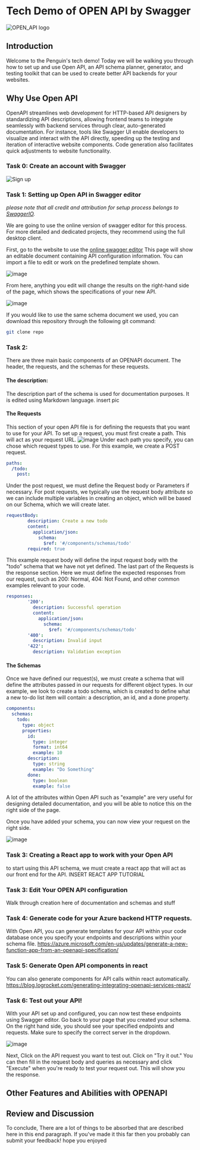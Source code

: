 # Tech Demo of OPEN API by Swagger

![OPEN_API logo]()

## Introduction

Welcome to the Penguin's tech demo! Today we will be walking you through how to set up and use Open API, an API schema planner, generator, and testing toolkit that can be used to create better API backends for your websites.

## Why Use Open API

OpenAPI streamlines web development for HTTP-based API designers by standardizing API descriptions, allowing frontend teams to integrate seamlessly with backend services through clear, auto-generated documentation. For instance, tools like Swagger UI enable developers to visualize and interact with the API directly, speeding up the testing and iteration of interactive website components. Code generation also facilitates quick adjustments to website functionality. 


### Task 0: Create an account with Swagger

![Sign up](https://swagger.io/tools/swagger-editor/)

### Task 1: Setting up Open API in Swagger editor

_please note that all credit and attribution for setup process belongs to [SwaggerIO]()._

We are going to use the online version of swagger editor for this process. For more detailed and dedicated projects, they recommend using the full desktop client.

First, go to the website to use the [online swagger editor](https://editor.swagger.io/?_gl=1*1kmbfui*_gcl_au*MjA0NDYzNDQ1Ni4xNzEzMzE4MTAx&_ga=2.72475856.2107357273.1713318092-276513053.1713201288)
This page will show an editable document containing API configuration information. You can import a file to edit or work on the predefined template shown. 

![image](https://github.com/csci5117s24/the-penguins-Open-API/assets/96550351/6213f6d1-2cea-49cc-a32d-65eadd204953)

From here, anything you edit will change the results on the right-hand side of the page, which shows the specifications of your new API.

![image](https://github.com/csci5117s24/the-penguins-Open-API/assets/96550351/ae473ff5-fead-4354-b9bc-79094080a2b7)


If you would like to use the same schema document we used, you can download this repository through the following git command:
```bash
git clone repo
```

   


### Task 2: 
There are three main basic components of an OPENAPI document. The header, the requests, and the schemas for these requests.

#### The description:
The description part of the schema is used for documentation purposes. It is edited using Markdown language.
insert pic

#### The Requests
This section of your open API file is for defining the requests that you want to use for your API.
To set up a request, you must first create a path. This will act as your request URL.
![image](https://github.com/csci5117s24/the-penguins-Open-API/assets/96550351/0cef1f0b-3325-46d8-a924-041edb2dbf23)
Under each path you specify, you can chose which request types to use. For this example, we create a POST request. 
```yaml
paths:
  /todo:
    post:
```
Under the post request, we must define the Request body or Parameters if necessary. For post requests, we typically use the request body attribute so we can include multiple variables in creating an object, which will be based on our Schema, which we will create later.
```yaml
requestBody:
        description: Create a new todo
        content:
          application/json:
            schema:
              $ref: '#/components/schemas/todo'
        required: true
```
This example request body will define the input request body with the "todo" schema that we have not yet defined. The last part of the Requests is the response section. Here we must define the expected responses from our request, such as 200: Normal, 404: Not Found, and other common examples relevant to your code.
```yaml
responses:
        '200':
          description: Successful operation
          content:
            application/json:
              schema:
                $ref: '#/components/schemas/todo'
        '400':
          description: Invalid input
        '422':
          description: Validation exception
```

#### The Schemas

Once we have defined our request(s), we must create a schema that will define the attributes passed in our requests for different object types.
In our example, we look to create a todo schema, which is created to define what a new to-do list item will contain: a description, an id, and a done property.

```yaml
components:
  schemas:
    todo:
      type: object
      properties:
        id:
          type: integer
          format: int64
          example: 10
        description:
          type: string
          example: "Do Something"
        done:
          type: boolean
          example: false
```

A lot of the attributes within Open API such as "example" are very useful for designing detailed documentation, and you will be able to notice this on the right side of the page.

Once you have added your schema, you can now view your request on the right side. 

![image](https://github.com/csci5117s24/the-penguins-Open-API/assets/96550351/80ecb389-fc3a-4290-92d9-04c0fcbd4c94)


### Task 3: Creating a React app to work with your Open API

to start using this API schema, we must create a react app that will act as our front end for the API.
INSERT REACT APP TUTORIAL

### Task 3: Edit Your OPEN API configuration

Walk through creation here of documentation and schemas and stuff

### Task 4: Generate code for your Azure backend HTTP requests.

With Open API, you can generate templates for your API within your code database once you specify your endpoints and descriptions within your schema file.
https://azure.microsoft.com/en-us/updates/generate-a-new-function-app-from-an-openapi-specification/

### Task 5: Generate Open API components in react

You can also generate components for API calls within react automatically.
https://blog.logrocket.com/generating-integrating-openapi-services-react/



### Task 6: Test out your API!

With your API set up and configured, you can now test these endpoints using Swagger editor. 
Go back to your page that you created your schema. On the right hand side, you should see your specified endpoints and requests. Make sure to specify the correct server in the dropdown.

![image](https://github.com/csci5117s24/the-penguins-Open-API/assets/96550351/04a63546-5cea-4e4c-a472-6208d0cd0fde)

Next, Click on the API request you want to test out. Click on "Try it out." You can then fill in the request body and queries as necessary and click "Execute" when you're ready to test your request out. This will show you the response. 

## Other Features and Abilities with OPENAPI

## Review and Discussion

To conclude, There are a lot of things to be absorbed that are described here in this end paragraph. If you've made it this far then you probably can submit your feedback! hope you enjoyed
